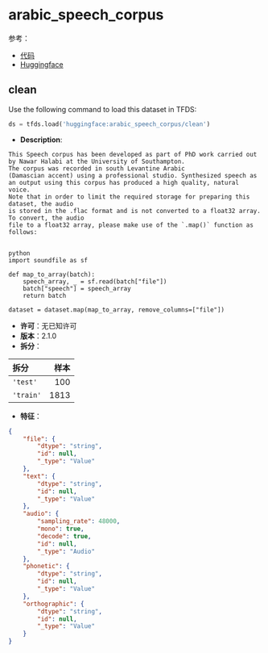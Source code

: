 # arabic_speech_corpus

参考：

- [代码](https://github.com/huggingface/datasets/blob/master/datasets/arabic_speech_corpus)
- [Huggingface](https://huggingface.co/datasets/arabic_speech_corpus)

## clean

Use the following command to load this dataset in TFDS:

```python
ds = tfds.load('huggingface:arabic_speech_corpus/clean')
```

- **Description**:

```
This Speech corpus has been developed as part of PhD work carried out by Nawar Halabi at the University of Southampton.
The corpus was recorded in south Levantine Arabic
(Damascian accent) using a professional studio. Synthesized speech as an output using this corpus has produced a high quality, natural voice.
Note that in order to limit the required storage for preparing this dataset, the audio
is stored in the .flac format and is not converted to a float32 array. To convert, the audio
file to a float32 array, please make use of the `.map()` function as follows:


python
import soundfile as sf

def map_to_array(batch):
    speech_array, _ = sf.read(batch["file"])
    batch["speech"] = speech_array
    return batch

dataset = dataset.map(map_to_array, remove_columns=["file"])
```

- **许可**：无已知许可
- **版本**：2.1.0
- **拆分**：

拆分 | 样本
:-- | --:
`'test'` | 100
`'train'` | 1813

- **特征**：

```json
{
    "file": {
        "dtype": "string",
        "id": null,
        "_type": "Value"
    },
    "text": {
        "dtype": "string",
        "id": null,
        "_type": "Value"
    },
    "audio": {
        "sampling_rate": 48000,
        "mono": true,
        "decode": true,
        "id": null,
        "_type": "Audio"
    },
    "phonetic": {
        "dtype": "string",
        "id": null,
        "_type": "Value"
    },
    "orthographic": {
        "dtype": "string",
        "id": null,
        "_type": "Value"
    }
}
```

